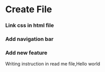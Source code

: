 # Create File


### Link css in html file

### Add navigation bar

### Add new feature

Writing instruction in read me file,Hello world


